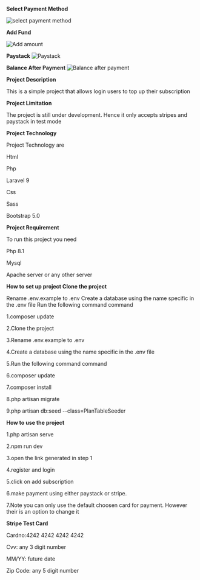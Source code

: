 **Select Payment Method**

![select payment method](https://user-images.githubusercontent.com/50324524/218066582-224f4e6c-671f-4dc0-b192-37f79e2f0d55.PNG)

**Add Fund**

![Add amount](https://user-images.githubusercontent.com/50324524/218066955-fc1f3a11-27b3-40ca-a78b-a6389b264928.PNG)


**Paystack**
![Paystack](https://user-images.githubusercontent.com/50324524/218067064-16a98d77-f8c7-4ce6-9872-b75d544b523e.PNG)


**Balance After Payment**
![Balance after payment](https://user-images.githubusercontent.com/50324524/218067163-6d4a167b-62f9-4f55-804c-b75177a770d8.PNG)

**Project Description**

This is a simple project that allows login users to top up their subscription

**Project Limitation**

The project is still under development. Hence it only accepts stripes and paystack in test mode

**Project Technology**

Project Technology are

Html

Php

Laravel 9

Css

Sass

Bootstrap 5.0

**Project Requirement**

To run this project you need

Php 8.1

Mysql

Apache server or any other server

**How to set up project Clone the project**

Rename .env.example to .env Create a database using the name specific in the .env file Run the following command command

1.composer update

2.Clone the project

3.Rename .env.example to .env

4.Create a database using the name specific in the .env file

5.Run the following command command

6.composer update

7.composer install

8.php artisan migrate

9.php artisan db:seed --class=PlanTableSeeder

**How to use the project**

1.php artisan serve

2.npm run dev

3.open the link generated in step 1

4.register and login

5.click on add subscription

6.make payment using either paystack or stripe.

7.Note you can only use the default choosen card for payment. However their is an option to change it

**Stripe Test Card**

Cardno:4242 4242 4242 4242

Cvv: any 3 digit number

MM/YY: future date

Zip Code: any 5 digit number
